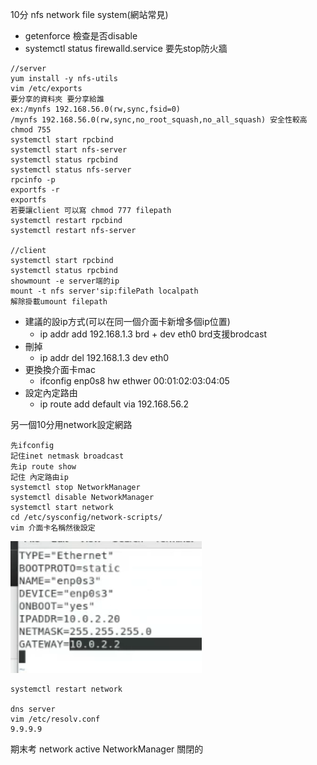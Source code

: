 10分
nfs network file system(網站常見)

* getenforce 檢查是否disable
* systemctl status firewalld.service 要先stop防火牆
```
//server
yum install -y nfs-utils
vim /etc/exports
要分享的資料夾 要分享給誰
ex:/mynfs 192.168.56.0(rw,sync,fsid=0)
/mynfs 192.168.56.0(rw,sync,no_root_squash,no_all_squash) 安全性較高 chmod 755
systemctl start rpcbind
systemctl start nfs-server
systemctl status rpcbind
systemctl status nfs-server
rpcinfo -p
exportfs -r
exportfs
若要讓client 可以寫 chmod 777 filepath
systemctl restart rpcbind
systemctl restart nfs-server

//client
systemctl start rpcbind
systemctl status rpcbind
showmount -e server端的ip
mount -t nfs server'sip:filePath localpath
解除掛載umount filepath
```

* 建議的設ip方式(可以在同一個介面卡新增多個ip位置) 
   * ip addr add 192.168.1.3 brd + dev eth0 
brd支援brodcast
* 刪掉
   * ip addr del 192.168.1.3 dev eth0
* 更換換介面卡mac 
   * ifconfig enp0s8 hw ethwer 00:01:02:03:04:05
* 設定內定路由
   * ip route add default via 192.168.56.2

另一個10分用network設定網路
```
先ifconfig
記住inet netmask broadcast
先ip route show
記住 內定路由ip
systemctl stop NetworkManager
systemctl disable NetworkManager
systemctl start network
cd /etc/sysconfig/network-scripts/
vim 介面卡名稱然後設定
```
![](內定路由設定.png)
```
systemctl restart network

dns server
vim /etc/resolv.conf
9.9.9.9
```
期末考  network active NetworkManager  關閉的